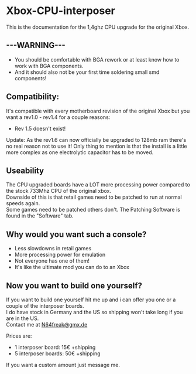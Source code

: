# Xbox-CPU-interposer
This is the documentation for the 1,4ghz CPU upgrade for the original Xbox.

## ---WARNING---
* You should be comfortable with BGA rework or at least know how to work with BGA components.
* And it should also not be your first time soldering small smd components!

## Compatibility:
It's compatible with every motherboard revision of the original Xbox but you want a rev1.0 - rev1.4 for a couple reasons:
* Rev 1.5 doesn't exist!

Update: As the rev1.6 can now officially be upgraded to 128mb ram there's no real reason not to use it!
Only thing to mention is that the install is a little more complex as one electrolytic capacitor has to be moved.

## Useability
The CPU upgraded boards have a LOT more processing power compared to the stock 733Mhz CPU of the original xbox.  
Downside of this is that retail games need to be patched to run at normal speeds again.  
Some games need to be patched others don't.
The Patching Software is found in the "Software" tab.

## Why would you want such a console?
* Less slowdowns in retail games
* More processing power for emulation
* Not everyone has one of them!
* It's like the ultimate mod you can do to an Xbox

## Now you want to build one yourself?
If you want to build one yourself hit me up and i can offer you one or a couple of the interposer boards.  
I do have stock in Germany and the US so shipping won't take long if you are in the US.  
Contact me at N64freak@gmx.de

Prices are:
- 1 interposer board: 15€ +shipping 
- 5 interposer boards: 50€ +shipping

If you want a custom amount just message me.
